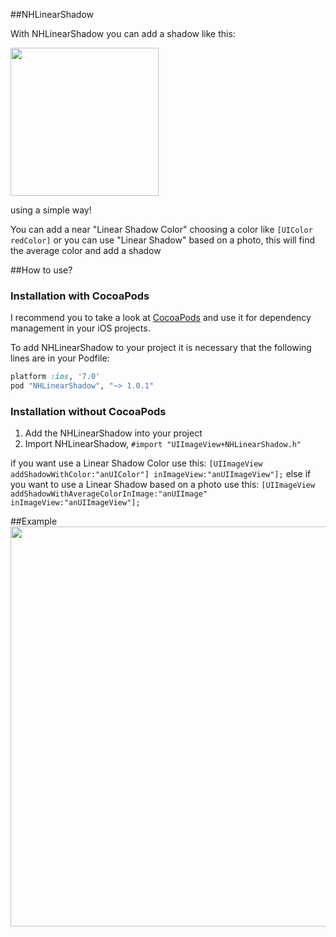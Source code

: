 ##NHLinearShadow

With NHLinearShadow you can add a shadow like this:

<img width=237 src="http://s3.amazonaws.com/Start_Apps/shadow.png"/>

using a simple way!

You can add a near "Linear Shadow Color" choosing a color like `[UIColor redColor]` or you can use "Linear Shadow" based on a photo, this will find the average color and add a shadow 

##How to use?

### Installation with CocoaPods

I recommend you to take a look at [CocoaPods](http://cocoapods.org) and use it for dependency management in your iOS projects.

To add NHLinearShadow to your project it is necessary that the following lines are in your Podfile:

```ruby
platform :ios, '7.0'
pod "NHLinearShadow", "~> 1.0.1"
```

### Installation without CocoaPods

  1. Add the NHLinearShadow into your project
  2. Import NHLinearShadow, `#import "UIImageView+NHLinearShadow.h"`

  if you want use a Linear Shadow Color use this:
      `[UIImageView addShadowWithColor:"anUIColor"] inImageView:"anUIImageView"];`
  else if you want to use a Linear Shadow based on a photo use this:
     `[UIImageView addShadowWithAverageColorInImage:"anUIImage" inImageView:"anUIImageView"];`


##Example
<img width=640 src="http://s3.amazonaws.com/Start_Apps/example_NHLinearShadow.png"/>
